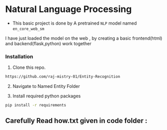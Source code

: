 # Natural Language Processing

- This basic project is done by A pretrained ```NLP``` model named ```en_core_web_sm``` 

I have just loaded the model on the web , by creating a basic frontend(html) and backend(flask,python) work together

### Installation

1. Clone this repo.

```bash
https://github.com/raj-mistry-01/Entity-Recognition
```

2. Navigate to Named Entity Folder
   
3. Install required python packages

```bash
pip install -r requirements
```

## Carefully Read how.txt given in code folder : 

